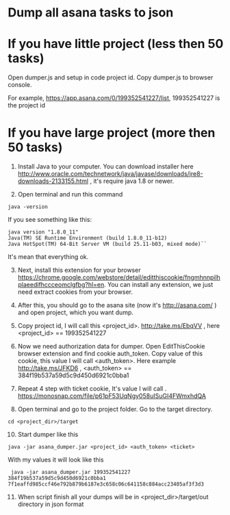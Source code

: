 # Dump all asana tasks to json

# If you have little project (less then 50 tasks)

Open dumper.js and setup in code project id. Copy dumper.js to browser console.

For example, https://app.asana.com/0/199352541227/list, 199352541227 is the project id

# If you have large project (more then 50 tasks)

1) Install Java to your computer. You can download installer here http://www.oracle.com/technetwork/java/javase/downloads/jre8-downloads-2133155.html ,
it's require java 1.8 or newer.

2) Open terminal and run this command
~~~~
java -version
~~~~

If you see something like this:

~~~~
java version "1.8.0_11"
Java(TM) SE Runtime Environment (build 1.8.0_11-b12)
Java HotSpot(TM) 64-Bit Server VM (build 25.11-b03, mixed mode)``
~~~~

It's mean that everything ok.

3) Next, install this extension for your browser https://chrome.google.com/webstore/detail/editthiscookie/fngmhnnpilhplaeedifhccceomclgfbg?hl=en.
 You can install any extension, we just need extract cookies from your browser.

4) After this, you should go to the asana site (now it's http://asana.com/ ) and open project, which you want dump.

5) Copy project id, I will call this <project_id>. http://take.ms/EbqVV , here <project_id> == 199352541227

6) Now we need authorization data for dumper. Open EditThisCookie browser extension and find cookie auth_token. Copy value of this cookie, this value I will call <auth_token>. Here example http://take.ms/JFKD6 , <auth_token> == 384f19b537a59d5c9d450d6921c0bba1

7) Repeat 4 step with ticket cookie, It's value I will call <ticket>. https://monosnap.com/file/p61pF53UqNgy058uISuGI4FWmxhdQA

8) Open terminal and go to the project folder. Go to the target directory.

```
cd <project_dir>/target
```

10) Start dumper like this

```
java -jar asana_dumper.jar <project_id> <auth_token> <ticket>
```

With my values it will look like this

```
 java -jar asana_dumper.jar 199352541227 384f19b537a59d5c9d450d6921c0bba1 7f1eaffd985ccf46e792b879b6187e3c658c06c641158c884acc23405af3f3d3
```

11) When script finish all your dumps will be in <project_dir>/target/out directory in json format
